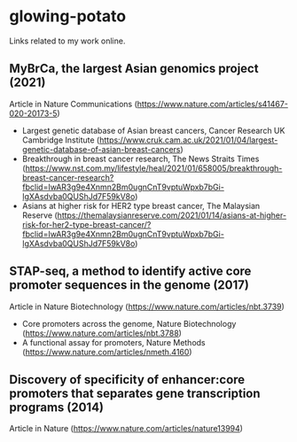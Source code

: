 # glowing-potato
Links related to my work online.


## MyBrCa, the largest Asian genomics project (2021)
Article in Nature Communications (https://www.nature.com/articles/s41467-020-20173-5)
* Largest genetic database of Asian breast cancers, Cancer Research UK Cambridge Institute
   (https://www.cruk.cam.ac.uk/2021/01/04/largest-genetic-database-of-asian-breast-cancers)
* Breakthrough in breast cancer research, The News Straits Times  (https://www.nst.com.my/lifestyle/heal/2021/01/658005/breakthrough-breast-cancer-research?fbclid=IwAR3g9e4Xnmn2Bm0ugnCnT9vptuWpxb7bGi-lgXAsdvba0QUShJd7F59kV8o)  
* Asians at higher risk for HER2 type breast cancer, The Malaysian Reserve  (https://themalaysianreserve.com/2021/01/14/asians-at-higher-risk-for-her2-type-breast-cancer/?fbclid=IwAR3g9e4Xnmn2Bm0ugnCnT9vptuWpxb7bGi-lgXAsdvba0QUShJd7F59kV8o)  

## STAP-seq, a method to identify active core promoter sequences in the genome (2017)   
Article in Nature Biotechnology (https://www.nature.com/articles/nbt.3739)   
* Core promoters across the genome, Nature Biotechnology  (https://www.nature.com/articles/nbt.3788)   
* A functional assay for promoters, Nature Methods (https://www.nature.com/articles/nmeth.4160)   

## Discovery of specificity of enhancer:core promoters that separates gene transcription programs (2014)
Article in Nature (https://www.nature.com/articles/nature13994)
